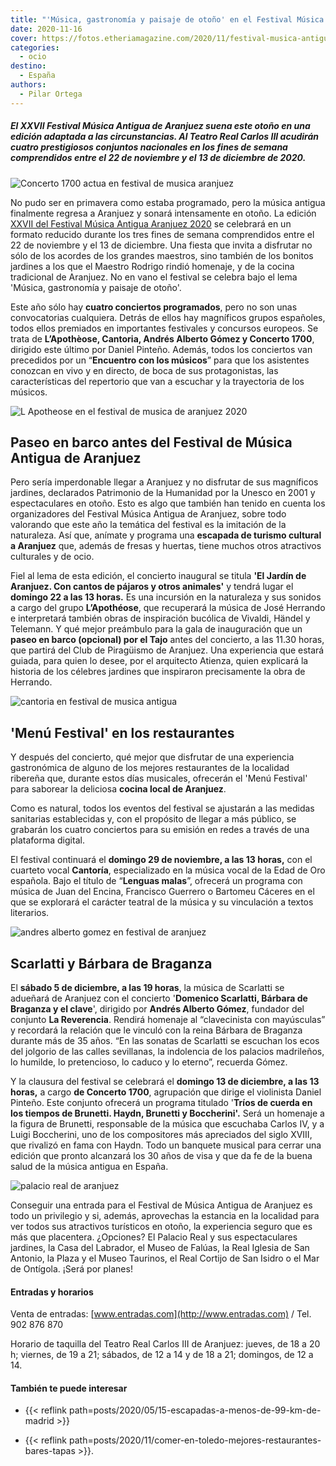 ```yaml
---
title: "'Música, gastronomía y paisaje de otoño' en el Festival Música Antigua de Aranjuez"
date: 2020-11-16
cover: https://fotos.etheriamagazine.com/2020/11/festival-musica-antigua-aranjuez-Apotheose.jpg
categories: 
  - ocio
destino: 
  - España
authors: 
  - Pilar Ortega
---
```


##### El XXVII Festival Música Antigua de Aranjuez suena este otoño en una edición adaptada a las circunstancias. Al Teatro Real Carlos III acudirán cuatro prestigiosos conjuntos nacionales en los fines de semana comprendidos entre el 22 de noviembre y el 13 de diciembre de 2020.

![Concerto 1700 actua en festival de musica aranjuez](https://fotos.etheriamagazine.com/2020/11/festival-musica-antigua-Concerto-1700.jpg "Concerto 1700 actuará en el Festival de Aranjuez.")

No pudo ser en primavera como estaba programado, pero la música antigua finalmente 
regresa a Aranjuez y sonará intensamente en otoño. La edición [XXVII del Festival Música 
Antigua Aranjuez 2020](http://musicaantiguaaranjuez.com/) se celebrará en un formato 
reducido durante los tres fines de semana comprendidos entre el 22 de noviembre y el 13 
de diciembre. Una fiesta que invita a disfrutar no sólo de los acordes de los grandes 
maestros, sino también de los bonitos jardines a los que el Maestro Rodrigo rindió 
homenaje, y de la cocina tradicional de Aranjuez. No en vano el festival se celebra bajo 
el lema 'Música, gastronomía y paisaje de otoño'. 

Este año sólo hay **cuatro conciertos programados**, pero no son unas convocatorias 
cualquiera. Detrás de ellos hay magníficos grupos españoles, todos ellos premiados en 
importantes festivales y concursos europeos. Se trata de **L’Apothèose, Cantoria, Andrés 
Alberto Gómez y Concerto 1700**, dirigido este último por Daniel Pinteño. Además, todos 
los conciertos van precedidos por un “**Encuentro con los músicos**” para que los 
asistentes conozcan en vivo y en directo, de boca de sus protagonistas, las 
características del repertorio que van a escuchar y la trayectoria de los músicos. 

![L Apotheose en el festival de musica de aranjuez 2020](https://fotos.etheriamagazine.com/2020/11/festival-musica-antigua-aranjuez-Apotheose.jpg "L'Apothèose, grupo español que participa en el Festival de Música Antigua de Aranjuez.")

## Paseo en barco antes del Festival de Música Antigua de Aranjuez

Pero sería imperdonable llegar a Aranjuez y no disfrutar de sus magníficos jardines, 
declarados Patrimonio de la Humanidad por la Unesco en 2001 y espectaculares en otoño. 
Esto es algo que también han tenido en cuenta los organizadores del Festival Música 
Antigua de Aranjuez, sobre todo valorando que este año la temática del festival es la 
imitación de la naturaleza. Así que, anímate y programa una **escapada de turismo 
cultural a Aranjuez** que, además de fresas y huertas, tiene muchos otros atractivos 
culturales y de ocio. 

Fiel al lema de esta edición, el concierto inaugural se titula **'El Jardín de Aranjuez. 
Con cantos de pájaros y otros animales'** y tendrá lugar el **domingo 22 a las 13 
horas.** Es una incursión en la naturaleza y sus sonidos a cargo del grupo 
**L’Apothéose**, que recuperará la música de José Herrando e interpretará también obras 
de inspiración bucólica de Vivaldi, Händel y Telemann. Y qué mejor preámbulo para la 
gala de inauguración que un **paseo en barco (opcional) por el Tajo** antes del 
concierto, a las 11.30 horas, que partirá del Club de Piragüismo de Aranjuez. Una 
experiencia que estará guiada, para quien lo desee, por el arquitecto Atienza, quien 
explicará la historia de los célebres jardines que inspiraron precisamente la obra de 
Herrando. 

![cantoria en festival de musica antigua](https://fotos.etheriamagazine.com/2020/11/festival-musica-aranjuez-Cantoria.jpg "Cantoría subirá al escenario el 29 de noviembre.")

## 'Menú Festival' en los restaurantes

Y después del concierto, qué mejor que disfrutar de una experiencia gastronómica de 
alguno de los mejores restaurantes de la localidad ribereña que, durante estos días 
musicales, ofrecerán el 'Menú Festival' para saborear la deliciosa **cocina local de 
Aranjuez**. 

Como es natural, todos los eventos del festival se ajustarán a las medidas sanitarias 
establecidas y, con el propósito de llegar a más público, se grabarán los cuatro 
conciertos para su emisión en redes a través de una plataforma digital. 

El festival continuará el **domingo 29 de noviembre, a las 13 horas,** con el cuarteto 
vocal **Cantoría**, especializado en la música vocal de la Edad de Oro española. Bajo el 
título de “**Lenguas malas**”, ofrecerá un programa con música de Juan del Encina, 
Francisco Guerrero o Bartomeu Cáceres en el que se explorará el carácter teatral de la 
música y su vinculación a textos literarios. 

![andres alberto gomez en festival de aranjuez](https://fotos.etheriamagazine.com/2020/11/festival-musica-antigua-Andres-Alberto-Gomez.jpg "Andrés Alberto Gómez, fundador del grupo La Reverencia. © Palo Fernández Juárez")

## Scarlatti y Bárbara de Braganza

El **sábado 5 de diciembre, a las 19 horas**, la música de Scarlatti se adueñará de 
Aranjuez con el concierto '**Domenico Scarlatti, Bárbara de Braganza y el clave**', 
dirigido por **Andrés Alberto Gómez**, fundador del conjunto **La Reverencia**. Rendirá 
homenaje al “clavecinista con mayúsculas” y recordará la relación que le vinculó con la 
reina Bárbara de Braganza durante más de 35 años. “En las sonatas de Scarlatti se 
escuchan los ecos del jolgorio de las calles sevillanas, la indolencia de los palacios 
madrileños, lo humilde, lo pretencioso, lo caduco y lo eterno”, recuerda Gómez. 

Y la clausura del festival se celebrará el **domingo 13 de diciembre, a las 13 horas,** 
a cargo **de Concerto 1700**, agrupación que dirige el violinista Daniel Pinteño. Este 
conjunto ofrecerá un programa titulado '**Tríos de cuerda en los tiempos de Brunetti. 
Haydn, Brunetti y Boccherini'.** Será un homenaje a la figura de Brunetti, responsable 
de la música que escuchaba Carlos IV, y a Luigi Boccherini, uno de los compositores más 
apreciados del siglo XVIII, que rivalizó en fama con Haydn. Todo un banquete musical 
para cerrar una edición que pronto alcanzará los 30 años de visa y que da fe de la buena 
salud de la música antigua en España. 

![palacio real de aranjuez](https://fotos.etheriamagazine.com/2020/11/palacio-real-aranjuez.jpg "El Palacio Real de Aranjuez es el principal foco turístico de la ciudad.")

Conseguir una entrada para el Festival de Música Antigua de Aranjuez es todo un 
privilegio y si, además, aprovechas la estancia en la localidad para ver todos sus 
atractivos turísticos en otoño, la experiencia seguro que es más que placentera. 
¿Opciones? El Palacio Real y sus espectaculares jardines, la Casa del Labrador, el Museo 
de Falúas, la Real Iglesia de San Antonio, la Plaza y el Museo Taurinos, el Real Cortijo 
de San Isidro o el Mar de Ontígola. ¡Será por planes! 

#### Entradas y horarios

Venta de entradas: [www.entradas.com](http://www.entradas.com) / Tel. 902 876 870 

Horario de taquilla del Teatro Real Carlos III de Aranjuez: jueves, de 18 a 20 h; 
viernes, de 19 a 21; sábados, de 12 a 14 y de 18 a 21; domingos, de 12 a 14. 

#### También te puede interesar

- {{< reflink path=posts/2020/05/15-escapadas-a-menos-de-99-km-de-madrid >}} 

- {{< reflink path=posts/2020/11/comer-en-toledo-mejores-restaurantes-bares-tapas >}}.
